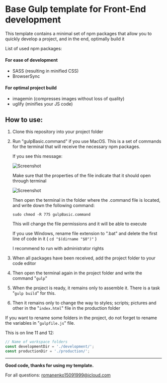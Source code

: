 # Base Gulp template for Front-End development

This template contains a minimal set of npm packages that allow you to quickly develop a project, and in the end, optimally build it

List of used npm packages:

#### For ease of development
- SASS (resulting in minified CSS)
- BrowserSync


#### For optimal project build
- imagemin (сompresses images without loss of quality)
- uglify (minifies your JS code) 

## How to use: 

1. Clone this repository into your project folder
2. Run "gulpBasic.command" if you use MacOS. This is a set of commands for the terminal that will receive the necessary npm packages.

	If you see this message:

	![Screenshot](https://user-images.githubusercontent.com/42819751/62331375-6dc92800-b4c4-11e9-9d1d-f175279c3b8a.png)
	
	Make sure that the properties of the file indicate that it should open through terminal
	
	![Screenshot](https://user-images.githubusercontent.com/42819751/62331558-ed56f700-b4c4-11e9-806e-cdd9d2a115ee.png)
	
	Then open the terminal in the folder where the .command file is located, and write down the following command:

	```sudo chmod -R 775 gulpBasic.command```
		
	This will change the file permissions and it will be able to execute
		
	If you use Windows, rename file extension to ".bat" and delete the first line of code in it ( ```cd "$(dirname "$0")"``` )
		
	I recommend to run with administrator rights

3. When all packages have been received, add the project folder to your code editor
4. Then open the terminal again in the project folder and write the command "```gulp```"
5. When the project is ready, it remains only to assemble it. There is a task "```gulp build```" for this.
6. Then it remains only to change the way to styles; scripts; pictures and other in the "```index.html```" file in the production folder

If you want to rename some folders in the project, do not forget to rename the variables in "```gulpfile.js```" file.

This is on line 11 and 12:
	
```javascript
// Name of workspace folders
const developmentDir = './development/';
const productionDir = './production/';
```

---

**Good code, thanks for using my template.**

For all questions: [romanenko15091999@icloud.com](mailto:romanenko15091999@icloud.com)
